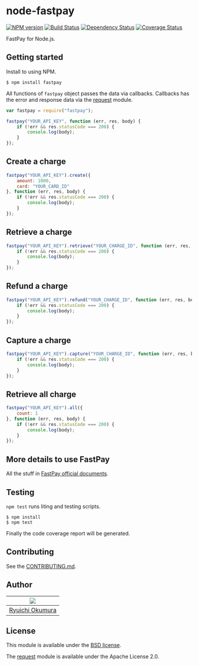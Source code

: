 # node-fastpay

[![NPM version](https://badge.fury.io/js/fastpay.svg)](http://badge.fury.io/js/fastpay)
[![Build Status](https://travis-ci.org/okuryu/node-fastpay.svg?branch=master)](https://travis-ci.org/okuryu/node-fastpay)
[![Dependency Status](https://gemnasium.com/okuryu/node-fastpay.svg)](https://gemnasium.com/okuryu/node-fastpay)
[![Coverage Status](https://coveralls.io/repos/okuryu/node-fastpay/badge.png?branch=master)](https://coveralls.io/r/okuryu/node-fastpay?branch=master)

FastPay for Node.js.

## Getting started

Install to using NPM.

```
$ npm install fastpay
```

All functions of `fastpay` object passes the data via callbacks.
Callbacks has the error and response data via the [request](https://github.com/mikeal/request) module.

```js
var fastpay = require("fastpay");

fastpay("YOUR_API_KEY", function (err, res, body) {
    if (!err && res.statusCode === 200) {
        console.log(body);
    }
});
```

## Create a charge

```js
fastpay("YOUR_API_KEY").create({
    amount: 1000,
    card: "YOUR_CARD_ID"
}, function (err, res, body) {
    if (!err && res.statusCode === 200) {
        console.log(body);
    }
});
```

## Retrieve a charge

```js
fastpay("YOUR_API_KEY").retrieve("YOUR_CHARGE_ID", function (err, res, body) {
    if (!err && res.statusCode === 200) {
        console.log(body);
    }
});
```

## Refund a charge

```js
fastpay("YOUR_API_KEY").refund("YOUR_CHARGE_ID", function (err, res, body) {
    if (!err && res.statusCode === 200) {
        console.log(body);
    }
});
```

## Capture a charge

```js
fastpay("YOUR_API_KEY").capture("YOUR_CHARGE_ID", function (err, res, body) {
    if (!err && res.statusCode === 200) {
        console.log(body);
    }
});
```

## Retrieve all charge

```js
fastpay("YOUR_API_KEY").all({
    count: 1
}, function (err, res, body) {
    if (!err && res.statusCode === 200) {
        console.log(body);
    }
});
```

## More details to use FastPay

All the stuff in [FastPay official documents](https://fastpay.yahoo.co.jp/docs).

## Testing

`npm test` runs liting and testing scripts.

```
$ npm install
$ npm test
```

Finally the code coverage report will be generated.

## Contributing

See the [CONTRIBUTING.md](CONTRIBUTING.md).

## Author

| ![](https://s.gravatar.com/avatar/533a232628640bc2635e6d6e0fcb2528?s=80) |
| --- |
| [Ryuichi Okumura](http://www.okuryu.com/) |

## License

This module is available under the [BSD license](LICENSE).

The [request](https://github.com/mikeal/request) module is available under the Apache License 2.0.

